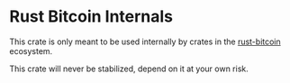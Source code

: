 # Rust Bitcoin Internals

This crate is only meant to be used internally by crates in the
[rust-bitcoin](https://github.com/rust-bitcoin) ecosystem.

This crate will never be stabilized, depend on it at your own risk.
